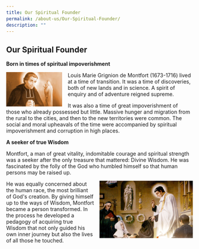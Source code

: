 ```yaml
---
title: Our Spiritual Founder
permalink: /about-us/Our-Spiritual-Founder/
description: ""
---
```

## Our Spiritual Founder


**Born in times of spiritual impoverishment**

<img src="/images/Louis%20Marie%20Grignion%20de%20Montfort.jpeg" style= "width: 30%; margin-right:15px;" align = "left"> Louis Marie Grignion de Montfort (1673-1716) lived at a time of transition. It was a time of discoveries, both of new lands and in science. A spirit of enquiry and of adventure reigned supreme.

It was also a time of great impoverishment of those who already possessed but little. Massive hunger and migration from the rural to the cities, and then to the new territories were common. The social and moral upheavals of the time were accompanied by spiritual impoverishment and corruption in high places.

**A seeker of true Wisdom**

Montfort, a man of great vitality, indomitable courage and spiritual strength was a seeker after the only treasure that mattered: Divine Wisdom. He was fascinated by the folly of the God who humbled himself so that human persons may be raised up.

<img src="/images/Louis%20Marie%20Grignion%20de%20Montfort%20with%20Religious.jpeg" style= "width: 50%; margin-left:15px;" align = "right">

He was equally concerned about the human race, the most brilliant of God's creation. By giving himself up to the ways of Wisdom, Montfort became a person transformed. In the process he developed a pedagogy of acquiring true Wisdom that not only guided his own inner journey but also the lives of all those he touched.